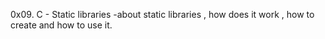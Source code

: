 0x09. C - Static libraries
 -about static libraries , how does it work , how to create and how to use it.
